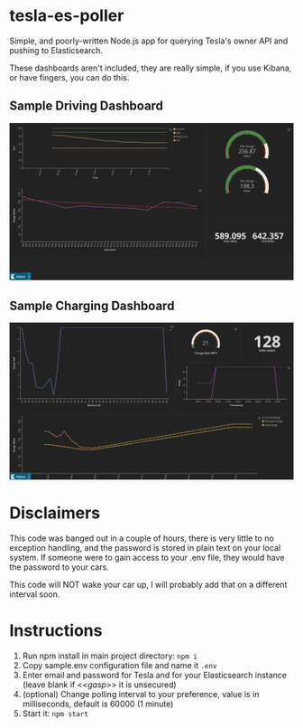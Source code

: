 # tesla-es-poller
Simple, and poorly-written Node.js app for querying Tesla's owner API and pushing to Elasticsearch.

These dashboards aren't included, they are really simple, if you use Kibana, or have fingers, you can do this.

## Sample Driving Dashboard
![sample dashboard](./images/driving.png)

## Sample Charging Dashboard
![sample dashboard](./images/charging.png)

# Disclaimers
This code was banged out in a couple of hours, there is very little to no exception 
handling, and the password is stored in plain text on your local system. If someone
were to gain access to your .env file, they would have the password to your cars. 

This code will NOT wake your car up, I will probably add that on a different interval soon.

# Instructions
1. Run npm install in main project directory: `npm i`
2. Copy sample.env configuration file and name it `.env`
3. Enter email and password for Tesla and for your Elasticsearch instance (leave blank if <<*gasp*>> it is unsecured)
4. (optional) Change polling interval to your preference, value is in milliseconds, default is 60000 (1 minute)
5. Start it: `npm start`


